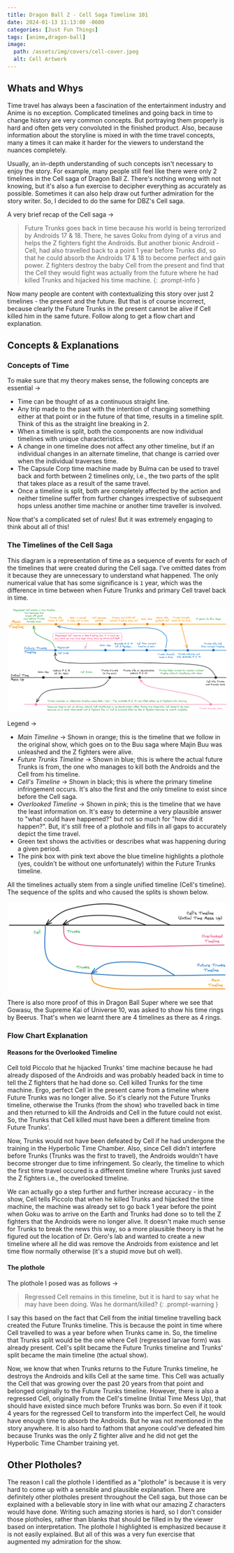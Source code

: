 ```yaml
---
title: Dragon Ball Z - Cell Saga Timeline 101
date: 2024-01-13 11:13:00 -0600
categories: [Just Fun Things]
tags: [anime,dragon-ball]
image:
  path: /assets/img/covers/cell-cover.jpeg
  alt: Cell Artwork
---
```


## Whats and Whys

Time travel has always been a fascination of the entertainment industry and Anime is no exception. Complicated timelines and going back in time to change history are very common concepts. But portraying them properly is hard and often gets very convoluted in the finished product. Also, because information about the storyline is mixed in with the time travel concepts, many a times it can make it harder for the viewers to understand the nuances completely.

Usually, an in-depth understanding of such concepts isn't necessary to enjoy the story. For example, many people still feel like there were only 2 timelines in the Cell saga of Dragon Ball Z. There's nothing wrong with not knowing, but it's also a fun exercise to decipher everything as accurately as possible. Sometimes it can also help draw out further admiration for the story writer. So, I decided to do the same for DBZ's Cell saga.

A very brief recap of the Cell saga &rarr;

> Future Trunks goes back in time because his world is being terrorized by Androids 17 & 18. There, he saves Goku from dying of a virus and helps the Z fighters fight the Androids. But another bionic Android - Cell, had also travelled back to a point 1 year before Trunks did, so that he could absorb the Androids 17 & 18 to become perfect and gain power. Z fighters destroy the baby Cell from the present and find that the Cell they would fight was actually from the future where he had killed Trunks and hijacked his time machine.
{: .prompt-info }

Now many people are content with contextualizing this story over just 2 timelines - the present and the future. But that is of course incorrect, because clearly the Future Trunks in the present cannot be alive if Cell killed him in the same future. Follow along to get a flow chart and explanation.

## Concepts & Explanations

### Concepts of Time

To make sure that my theory makes sense, the following concepts are essential &rarr;

- Time can be thought of as a continuous straight line.
- Any trip made to the past with the intention of changing something either at that point or in the future of that time, results in a timeline split. Think of this as the straight line breaking in 2.
- When a timeline is split, both the components are now individual timelines with unique characteristics.
- A change in one timeline does not affect any other timeline, but if an individual changes in an alternate timeline, that change is carried over when the individual traverses time.
- The Capsule Corp time machine made by Bulma can be used to travel back and forth between 2 timelines only, i.e., the two parts of the split that takes place as a result of the same travel.
- Once a timeline is split, both are completely affected by the action and neither timeline suffer from further changes irrespective of subsequent hops unless another time machine or another time traveller is involved.

Now that's a complicated set of rules! But it was extremely engaging to think about all of this!

### The Timelines of the Cell Saga

This diagram is a representation of time as a sequence of events for each of the timelines that were created during the Cell saga. I've omitted dates from it because they are unnecessary to understand what happened. The only numerical value that has some significance is `1` year, which was the difference in time between when Future Trunks and primary Cell travel back in time.

![cell-timeline](/assets/post-images/dbz-cell-saga-timeline.png)

Legend &rarr;

- *Main Timeline* &rarr; Shown in orange; this is the timeline that we follow in the original show, which goes on to the Buu saga where Majin Buu was unleashed and the Z fighters were alive.
- *Future Trunks Timeline* &rarr; Shown in blue; this is where the actual future Trunks is from, the one who manages to kill both the Androids and the Cell from his timeline.
- *Cell's Timeline* &rarr; Shown in black; this is where the primary timeline infringement occurs. It's also the first and the only timeline to exist since before the Cell saga.
- *Overlooked Timeline* &rarr; Shown in pink; this is the timeline that we have the least information on. It's easy to determine a very plausible answer to "what could have happened?" but not so much for "how did it happen?". But, it's still free of a plothole and fills in all gaps to accurately depict the time travel.
- Green text shows the activities or describes what was happening during a given period.
- The pink box with pink text above the blue timeline highlights a plothole (yes, couldn't be without one unfortunately) within the Future Trunks timeline.

All the timelines actually stem from a single unified timeline (Cell's timeline). The sequence of the splits and who caused the splits is shown below.

![cell-timeline-splits](/assets/post-images/dbz-cell-saga-timeline-splits.png)

There is also more proof of this in Dragon Ball Super where we see that Gowasu, the Supreme Kai of Universe 10, was asked to show his time rings by Beerus. That's when we learnt there are 4 timelines as there as 4 rings.

### Flow Chart Explanation

#### Reasons for the Overlooked Timeline

Cell told Piccolo that he hijacked Trunks' time machine because he had already disposed of the Androids and was probably headed back in time to tell the Z fighters that he had done so. Cell killed Trunks for the time machine. Ergo, perfect Cell in the present came from a timeline where Future Trunks was no longer alive. So it's clearly not the Future Trunks timeline, otherwise the Trunks (from the show) who travelled back in time and then returned to kill the Androids and Cell in the future could not exist. So, the Trunks that Cell killed must have been a different timeline from Future Trunks'.

Now, Trunks would not have been defeated by Cell if he had undergone the training in the Hyperbolic Time Chamber. Also, since Cell didn't interfere before Trunks (Trunks was the first to travel), the Androids wouldn't have become stronger due to time infringement. So clearly, the timeline to which the first time travel occured is a different timeline where Trunks just saved the Z fighters i.e., the overlooked timeline.

We can actually go a step further and further increase accuracy - in the show, Cell tells Piccolo that when he killed Trunks and hijacked the time machine, the machine was already set to go back 1 year before the point when Goku was to arrive on the Earth and Trunks had done so to tell the Z fighters that the Androids were no longer alive. It doesn't make much sense for Trunks to break the news this way, so a more plausible theory is that he figured out the location of Dr. Gero's lab and wanted to create a new timeline where all he did was remove the Androids from existence and let time flow normally otherwise (it's a stupid move but oh well).

#### The plothole

The plothole I posed was as follows &rarr;

>Regressed Cell remains in this timeline, but it is hard to say what he may have been doing. Was he dormant/killed?
{: .prompt-warning }

I say this based on the fact that Cell from the initial timeline travelling back created the Future Trunks timeline. This is because the point in time where Cell travelled to was a year before when Trunks came in. So, the timeline that Trunks split would be the one where Cell (regressed larvae form) was already present. Cell's split became the Future Trunks timeline and Trunks' split became the main timeline (the actual show).

Now, we know that when Trunks returns to the Future Trunks timeline, he destroys the Androids and kills Cell at the same time. This Cell was actually the Cell that was growing over the past 20 years from that point and belonged originally to the Future Trunks timeline. However, there is also a regressed Cell, originally from the Cell's timeline (Initial Time Mess Up), that should have existed since much before Trunks was born. So even if it took 4 years for the regressed Cell to transform into the imperfect Cell, he would have enough time to absorb the Androids. But he was not mentioned in the story anywhere. It is also hard to fathom that anyone could've defeated him because Trunks was the only Z fighter alive and he did not get the Hyperbolic Time Chamber training yet.

## Other Plotholes?

The reason I call the plothole I identified as a "plothole" is because it is very hard to come up with a sensible and plausible explanation. There are definitely other plotholes present throughout the Cell saga, but those can be explained with a believable story in line with what our amazing Z characters would have done. Writing such amazing stories is hard, so I don't consider those plotholes, rather than blanks that should be filled in by the viewer based on interpretation. The plothole I highlighted is emphasized because it is not easily explained. But all of this was a very fun exercise that augmented my admiration for the show.
